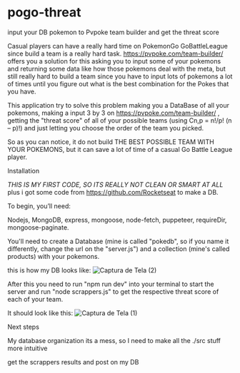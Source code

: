 # pogo-threat
input your DB pokemon to Pvpoke team builder and get the threat score

  Casual players can have a really hard time on PokemonGo GoBattleLeague since build a team is a really hard task. 
https://pvpoke.com/team-builder/ offers you a solution for this asking you to input some of your pokemons and returning some data like how those pokemons deal with the meta, but still really hard to build a team since you have to input lots of pokemons a lot of times until you figure out what is the best combination for the Pokes that you have.
  
   This application try to solve this problem making you a DataBase of all your pokemons, making a input 3 by 3 on https://pvpoke.com/team-builder/ , getting the "threat score" of all of your possible teams (using Cn,p = n!/p! (n – p)!) and just letting you choose the order of the team you picked.
   
   So as you can notice, it do not build THE BEST POSSIBLE TEAM WITH YOUR POKEMONS, but it can save a lot of time of a casual Go Battle League player. 
   
   
Installation

  *THIS IS MY FIRST CODE, SO ITS REALLY NOT CLEAN OR SMART AT ALL* plus i got some code from https://github.com/Rocketseat to make a DB.

  To begin, you’ll need:
  
  Nodejs, MongoDB, express, mongoose, node-fetch, puppeteer, requireDir, mongoose-paginate.
  
You'll need to create a Database (mine is called "pokedb", so if you name it differently, change the url on the "server.js") and a collection (mine's called products) with your pokemons.

   this is how my DB looks like:
  ![Captura de Tela (2)](https://user-images.githubusercontent.com/65738815/85072924-3d4bb480-b190-11ea-9dde-71462365b21b.png)
  
After this you need to run "npm run dev" into your terminal to start the server
and run "node scrappers.js" to get the respective threat score of each of your team.

  It should look like this:
  ![Captura de Tela (1)](https://user-images.githubusercontent.com/65738815/85072912-36bd3d00-b190-11ea-9487-8a4632395c53.png)

Next steps

My database organization its a mess, so I need to make all the ./src stuff more intuitive 

get the scrappers results and post on my DB 
